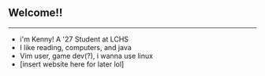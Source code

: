## Welcome!!
------------------------------------------------------------

 - i'm Kenny! A '27 Student at LCHS
 - I like reading, computers, and java
 - Vim user, game dev(?), i wanna use linux
 - [insert website here for later lol]

<!--
**kennylwe/kennylwe** is a ✨ _special_ ✨ repository because its `README.md` (this file) appears on your GitHub profile.

Here are some ideas to get you started:

- 🔭 I’m currently working on ...
- 🌱 I’m currently learning ...
- 👯 I’m looking to collaborate on ...
- 🤔 I’m looking for help with ...
- 💬 Ask me about ...
- 📫 How to reach me: ...
- 😄 Pronouns: ...
- ⚡ Fun fact: ...
-->
